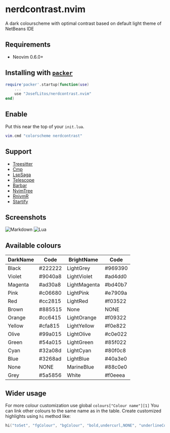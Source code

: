 # nerdcontrast.nvim

A dark colourscheme with optimal contrast based on default light theme of NetBeans IDE

## Requirements

- Neovim 0.6.0+

## Installing with [`packer`](https://github.com/wbthomason/packer.nvim)

```lua
require'packer'.startup(function(use)
	...
	use "JosefLitos/nerdcontrast.nvim"
end)
```

## Enable

Put this near the top of your `init.lua`.

```lua
vim.cmd "colorscheme nerdcontrast"
```

## Support

- [Treesitter](https://github.com/nvim-treesitter/nvim-treesitter)
- [Cmp](https://github.com/hrsh7th/nvim-cmp)
- [LspSaga](https://github.com/tami5/lspsaga.nvim)
- [Telescope](https://github.com/nvim-telescope/telescope.nvim)
- [Barbar](https://github.com/romgrk/barbar.nvim)
- [NvimTree](https://github.com/kyazdani42/nvim-tree.lua)
- [RnivmR](https://github.com/kevinhwang91/rnvimr)
- [Startify](https://github.com/mhinz/vim-startify)

## Screenshots

![Markdown](https://user-images.githubusercontent.com/54900518/150679390-89653466-d66a-4286-8288-29c58faa096a.png)
![Lua](https://user-images.githubusercontent.com/54900518/150679516-f89dbcd1-f789-457c-a290-7934af949624.png)

## Available colours

| DarkName | Code    | BrightName   | Code    |
| -------- | ------- | ------------ | ------- |
| Black    | #222222 | LightGrey    | #969390 |
| Violet   | #9040a8 | LightViolet  | #ad4dd0 |
| Magenta  | #ad30a8 | LightMagenta | #bd40b7 |
| Pink     | #c06680 | LightPink    | #e7909a |
| Red      | #cc2815 | LightRed     | #f03522 |
| Brown    | #885515 | None         | NONE    |
| Orange   | #cc6415 | LightOrange  | #f09322 |
| Yellow   | #cfa815 | LightYellow  | #f0e822 |
| Olive    | #99a015 | LightOlive   | #c0e022 |
| Green    | #54a015 | LightGreen   | #85f022 |
| Cyan     | #32a08d | LightCyan    | #80f0c8 |
| Blue     | #3268ad | LightBlue    | #40a3e0 |
| None     | NONE    | MarineBlue   | #88c0e0 |
| Grey     | #5a5856 | White        | #f0eeea |

## Wider usage

For more colour customization use global `colours["Colour name"][1]`
You can link other colours to the same name as in the table.
Create customized highlights using `hi` method like:

```lua
hi("toSet", "fgColour", "bgColour", "bold,undercurl,NONE", "underlineColour")
```

